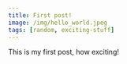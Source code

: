 ```yaml
---
title: First post!
image: /img/hello_world.jpeg
tags: [random, exciting-stuff]
---
```


This is my first post, how exciting!
